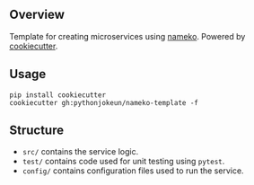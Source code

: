 ## Overview

Template for creating microservices using [nameko](https://www.nameko.io/).
Powered by [cookiecutter](https://github.com/cookiecutter/cookiecutter).

## Usage

```
pip install cookiecutter
cookiecutter gh:pythonjokeun/nameko-template -f
```

## Structure

- `src/` contains the service logic.
- `test/` contains code used for unit testing using `pytest`.
- `config/` contains configuration files used to run the service.
